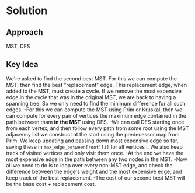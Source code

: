 # Solution

## Approach
MST, DFS

## Key Idea
We're asked to find the second best MST.
For this we can compute the MST, then find the best "replacement" edge.
This replacement edge, when added to the MST, must create a cycle. If we remove the most expensive edge in the cycle that was in the original MST, we are back to having a spanning tree. So we only need to find the minimum difference for all such edges.
-For this we can compute the MST using Prim or Kruskal, then we can compute for every pair of vertices the maximum edge contained in the path between tham **in the MST** using DFS.
-We can call DFS starting once from each vertex, and then follow every path from some root using the MST adjacency list we construct at the start using the predecessor map from Prim. We keep updating and passing down most expensive edge so far, saving these in `max_edge_between[root][i]` for all vertices i. We also keep track of visited vertices and only visit them once.
-At the end we have the most expensive edge in the path between any two nodes in the MST.
-Now all we need to do is to loop over every non-MST edge, and check the difference between the edge's weight and the most expensive edge, and keep track of the best replacement.
-The cost of our second best MST will be the base cost + replacement cost.
